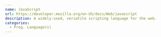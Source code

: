 ```yaml
---
name: JavaScript
url: https://developer.mozilla.org/en-US/docs/Web/javascript
description: A widely-used, versatile scripting language for the web.
categories:
  - Prog. Language(s)
---
```

